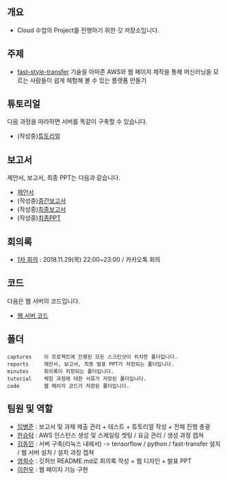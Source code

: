 ## 개요
- Cloud 수업의 Project를 진행하기 위한 깃 저장소입니다.

## 주제
- [fast-style-transfer](https://github.com/ShafeenTejani/fast-style-transfer/blob/master/README.md) 기술을 아마존 AWS와 웹 페이지 제작을 통해 머신러닝을 모르는 사람들이 쉽게 체험해 볼 수 있는 플랫폼 만들기

## 튜토리얼
다음 과정을 따라하면 서버를 똑같이 구축할 수 있습니다.</br>
- (작성중)[튜토리얼]()

## 보고서
제안서, 보고서, 최종 PPT는 다음과 같습니다.</br>
- [제안서](https://github.com/BJ-Lim/Cloud/blob/master/reports/proposal.md)
- (작성중)[중간보고서]()
- (작성중)[최종보고서]()
- (작성중)[최종PPT]()

## 회의록
- [1차 회의](https://github.com/BJ-Lim/Cloud/blob/master/minutes/first_minutes.md) : 2018.11.29(목) 22:00~23:00 / 카카오톡 회의

## 코드
다음은 웹 서버의 코드입니다.
- [웹 서버 코드](https://github.com/BJ-Lim/Cloud/tree/master/code)

## 폴더
```
captures    이 프로젝트에 진행된 모든 스크린샷이 위치한 폴더입니다.
reports     제안서, 보고서, 최종 발표 PPT가 저장되는 폴더입니다.
minutes     회의록이 저장되는 폴더입니다.
tutorial    체험 과정에 대한 서류가 저장된 폴더입니다.
code        웹 페이지 코드가 저장된 폴더입니다.
```

## 팀원 및 역할
- [임병준](https://github.com/BJ-Lim) : 보고서 및 과제 제출 관리 + 테스트 + 튜토리얼 작성 + 전체 진행 총괄 
- [한승탁](https://github.com/vutyful) : AWS 인스턴스 생성 및 스케일링 셋팅 / 요금 관리 / 생성 과정 캡쳐 
- [김동민](https://github.com/Dongmini) : 서버 구축(리눅스 내에서) -> tensorflow / python / fast-transfer 설치 / 웹 서버 설치 / 설치 과정 캡쳐 
- [염희수](https://github.com/yeom-heesu) : 깃허브 README.md로 회의록 작성 + 웹 디자인 + 발표 PPT 
- [이헌우](https://github.com/Lee-App) : 웹 페이지 기능 구현 

